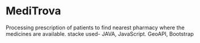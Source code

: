 # MediTrova
Processing prescription of patients to find nearest pharmacy where the medicines are available.
stacke used- JAVA, JavaScript. GeoAPI, Bootstrap
